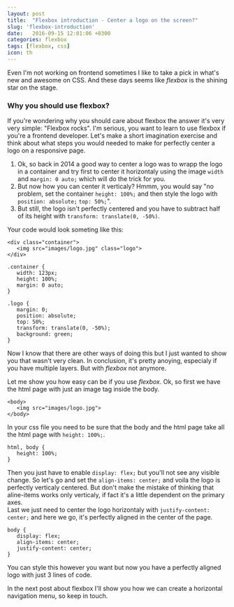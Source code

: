 ```yaml
---
layout: post
title:  "Flexbox introduction - Center a logo on the screen?"
slug: 'flexbox-introduction'
date:   2016-09-15 12:01:06 +0300
categories: flexbox
tags: [flexbox, css]
icon: th
---
```




Even I'm not working on frontend sometimes I like to take a pick in what's new and awesome on CSS.
And these days seems like *flexbox* is the shining star on the stage.

### Why you should use flexbox?

If you're wondering why you should care about flexbox the answer it's very very simple: "Flexbox rocks".
I'm serious, you want to learn to use flexbox if you're a frontend developer. 
Let's make a short imagination exercise and think about what steps you would needed to make for perfectly center 
a logo on a responsive page.

1. Ok, so back in 2014 a good way to center a logo was to wrapp the logo in a container and try first to center it 
horizontaly using the image `width` and `margin: 0 auto;` which will do the trick for you. 
2. But now how you can center it verticaly? Hmmm, you would say "no problem, set the container `height: 100%;` and then style the 
logo with `position: absolute;` `top: 50%;`". 
3. But still, the logo isn't perfectly centered and you have to subtract half of its height with `transform: translate(0, -50%)`.

Your code would look someting like this:

```
<div class="container">
   <img src="images/logo.jpg" class="logo">
</div>
```


```
.container {
   width: 123px;
   height: 100%;
   margin: 0 auto;
}              

.logo {
   margin: 0;
   position: absolute;               
   top: 50%;                        
   transform: translate(0, -50%);
   background: green;
}

```
Now I know that there are other ways of doing this but I just wanted to show you that wasn't very clean.
In conclusion, it's pretty anoying, especialy if you have multiple layers. But with *flexbox* not anymore.

Let me show you how easy can be if you use *flexbox*.
Ok, so first we have the html page with just an image tag inside the body.

```
<body>   
   <img src="images/logo.jpg">
</body>
```

In your css file you need to be sure that the body and the html page take all the html page with `height: 100%;`.


```
html, body {
   height: 100%;
}
```

Then you just have to enable `display: flex;` but you'll not see any visible change.
So let's go and set the `align-items: center;` and voila the logo is perfectly verticaly centered. 
But don't make the mistake of thinking that aline-items works only verticaly, if fact it's a little dependent on the primary axes. <br>
Last we just need to center the logo horizontaly with `justify-content: center;` and here we go, it's perfectly aligned in the center of the page.

```
body {
   display: flex;
   align-items: center;
   justify-content: center;
}
```

You can style this however you want but now you have a perfectly aligned logo with just 3 lines of code.


In the next post about flexbox I'll show you how we can create a horizontal navigation menu, so keep in touch.

